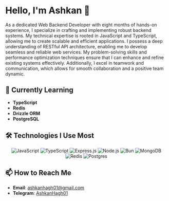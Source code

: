 
# Hello, I'm Ashkan 👋

As a dedicated Web Backend Developer with eight months of hands-on experience, I specialize in crafting and implementing robust backend systems. My technical expertise is rooted in JavaScript and TypeScript, allowing me to create scalable and efficient applications. I possess a deep understanding of RESTful API architecture, enabling me to develop seamless and reliable web services. My problem-solving skills and performance optimization techniques ensure that I can enhance and refine existing systems effectively. Additionally, I excel in teamwork and communication, which allows for smooth collaboration and a positive team dynamic.

## 🌱 Currently Learning

- **TypeScript**
- **Redis**
- **Drizzle ORM**
- **PostgreSQL**

## 🛠️ Technologies I Use Most

<p align='center'>
  <img src='https://img.shields.io/badge/javascript-%23323330.svg?style=for-the-badge&logo=javascript&logoColor=%23F7DF1E' alt='JavaScript'>
  <img src='https://img.shields.io/badge/typescript-%23007ACC.svg?style=for-the-badge&logo=typescript&logoColor=white' alt='TypeScript'>
  <img src='https://img.shields.io/badge/express.js-%23404d59.svg?style=for-the-badge&logo=express&logoColor=%2361DAFB' alt='Express.js'>
  <img src='https://img.shields.io/badge/node.js-6DA55F?style=for-the-badge&logo=node.js&logoColor=white' alt='Node.js'>
  <img src='https://img.shields.io/badge/Bun-%23000000.svg?style=for-the-badge&logo=bun&logoColor=white' alt='Bun'>
  <img src='https://img.shields.io/badge/MongoDB-%234ea94b.svg?style=for-the-badge&logo=mongodb&logoColor=white' alt='MongoDB'>
  <img src='https://img.shields.io/badge/redis-%23DD0031.svg?style=for-the-badge&logo=redis&logoColor=white' alt='Redis'>
  <img src='https://img.shields.io/badge/postgres-%23316192.svg?style=for-the-badge&logo=postgresql&logoColor=white' alt='Postgres'>
</p>

## 📫 How to Reach Me

- **Email**: [ashkanhagh01@gmail.com](mailto:ashkanhagh01@gmail.com)
- **Telegram**: [AshkanHagh01](https://t.me/AshkanHagh01)
